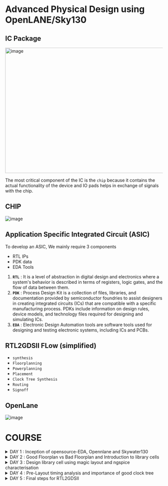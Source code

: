 # Advanced Physical Design using OpenLANE/Sky130 

## IC Package 

<img width="600" height="400" alt="image" src="https://github.com/kushal2710/pes_openlane_pd/assets/115935208/4d6a5060-4f14-4464-be6f-3060e824cd8b">

The most critical component of the IC is the ```chip``` because it contains the actual functionality of the device and IO pads helps in exchange of signals with the chip.

## CHIP

![image](https://github.com/kushal2710/pes_openlane_pd/assets/115935208/e1b33e99-2c69-4937-822d-8ad5c65453c9)

## Application Specific Integrated Circuit (ASIC)

To develop an ASIC, We mainly require 3 components
- RTL IPs 
- PDK data 
- EDA Tools 

1. **```RTL```** : It is a level of abstraction in digital design and electronics where a system's behavior is described in terms of registers, logic gates, and the flow of data between them.
2. **```PDK```** : Process Design Kit is a collection of files, libraries, and documentation provided by semiconductor foundries to assist designers in creating integrated circuits (ICs) that are compatible with a specific manufacturing process. PDKs include information on design rules, device models, and technology files required for designing and simulating ICs.
3. **```EDA```** : Electronic Design Automation tools are software tools used for designing and testing electronic systems, including ICs and PCBs.

## RTL2GDSII FLow (simplified)

- ```synthesis```
- ```Floorplanning```
- ```Powerplanning```
- ```Placement```
- ```Clock Tree Synthesis```
- ```Routing```
- ```Signoff```

## OpenLane

![image](https://github.com/kushal2710/pes_openlane_pd/assets/115935208/2a3427fa-54a9-4618-b2b8-ee37ccf419a3)

# COURSE

<details>
<summary>DAY 1 : Inception of opensource-EDA, Opennlane and Skywater130</summary>
<br>

## Skywater-130 PDK

![image](https://github.com/kushal2710/pes_openlane_pd/assets/115935208/d4fbdf50-15ec-4089-b194-c179a9775755)

The Skywater PDK files we are working with are described under $PDK_ROOT
1. Skywater-pdk – Contains all the foundry provided PDK related files
2. Open_pdks – Contains scripts that are used to bridge the gap between closed-source and open-source PDK to EDA tool compatibility
3. Sky130A – The open-source compatible PDK files

## Invoking OpenLane

![image](https://github.com/kushal2710/pes_openlane_pd/assets/115935208/a33747e1-b6bc-4dc6-86dd-08403d32c735)

## Importing package

Different software dependencies are needed to run OpenLANE. To import these into the OpenLANE tool we need to run: ```package require openlane 0.9```

![image](https://github.com/kushal2710/pes_openlane_pd/assets/115935208/7eb49a11-f9bd-4d37-b257-1077d4597ab2)

## Designs present in openlane and Hierarchy in a Design

![image](https://github.com/kushal2710/pes_openlane_pd/assets/115935208/cf547543-427f-4134-a03e-fb8d8212d462)

- ```Config.tcl files``` - Design specific configuration switches used by OpenLANE

## Config file example content

![image](https://github.com/kushal2710/pes_openlane_pd/assets/115935208/264ba01e-7a14-4af7-b65e-43994439c187)

## Prepare the design for the flow 

![image](https://github.com/kushal2710/pes_openlane_pd/assets/115935208/d2f3d841-c133-4e78-8c9f-c333425c27eb)

Once the design prep stage is done, it creates a runs directory where all the results will be stored

![image](https://github.com/kushal2710/pes_openlane_pd/assets/115935208/1f5cce5a-7719-4e0e-bdee-a057f0ed16fd)

## Synthesis

```run_synthesis```

![image](https://github.com/kushal2710/pes_openlane_pd/assets/115935208/2dad83b8-73c8-4d8b-9ca3-164180b334b8)

****The main task to do at the beginning stage is to find the flop ration ie., (No. of D flip flops / Total number of cells)****

![image](https://github.com/kushal2710/pes_openlane_pd/assets/115935208/5a4308a6-d271-4cb1-97df-06296752f908)

</details>

<details>
<summary>DAY 2 : Good Floorplan vs Bad Floorplan and Introduction to library cells</summary>
<br>

## Chip Floorplanning Considerations

### 1. Define Width and height of core and die

- ```Die``` : Structure that consists of core which is a small semiconductor material on which the fundamental circuit is fabricated.
- ```core``` : Structire that contains primary logic and functional components.
UTILISATION FACTOR = Area Occupied by the Netlist / Area of the core (usually 50%-70%)
ASPECT RATIO = Height / Width (1 = square, others = rectangle)

### 2. Define Location of Pre-Placed cells

```pre-placed cells``` : memories, clock gating cells, comparator, mux etc

- The arrangement of these IPs on chip is called FLOORPLANNING
- These IPs have user defined locations and hence are placed in chip before automated placement and routing. Therefore called pre-placed cells.
- Automated PnR tool places the remaining logical cells in design onto chip.

  ### 3. De-coupling capacitors

We know that all the combinational blocks are connected to Vdd and Vss for their operation. But when there is a large circuit with many resistors, then The capacitors in the logic might not get fully charged as there occurs voltage deop due to wire metal and the resistors present along the path. So after voltage drop, if the voltage obtained by the logic is within noise margin, then it works well but what if it doesn't? 

We use De-Coupling capacitors (A huge capacitance with voltage equal to that of supply voltage) that is placed close to the combinational logic. When the switching activity takes place, it detatches the circuit from main supply and this capacitor acts as power supply.

### 4. Power Planning

- Power planning during the Floorplanning phase is essential to lower noise in digital circuits attributed to voltage droop and ground bounce. Coupling capacitance is formed between interconnect wires and the substrate which needs to be charged or discharged to represent either logic 1 or logic 0.
- When a transition occurs on a net, charge associated with coupling capacitors may be dumped to ground. If there are not enough ground taps charge will accumulate at the tap and the ground line will act like a large resistor, raising the ground voltage and lowering our noise margin. To bypass this problem a robust PDN with many power strap taps are needed to lower the resistance associated with the PDN.

### 5. Pin Placement

- ```Pin placement``` is an essential part of floorplanning to minimize buffering and improve power consumption and timing delays.
- We usually place input pins on the left and output pins on the right
- for primary inputs and outputs, pin size may be small and for clock, the pin size would be large because clock should drive many cells so we need to make sure that the resistance is less.
- larger the area, lesser the resistance.
- ```Placement blockage``` is done inorder to makesure that no logic is placed along the area where the pin placement is carried out.

## Floorplan
```run_floorplan```

![image](https://github.com/kushal2710/pes_openlane_pd/assets/115935208/d044dd49-28d1-4992-bc0d-e473c3b7a06f)

![image](https://github.com/kushal2710/pes_openlane_pd/assets/115935208/ff0a7882-1f2a-413c-a3cf-4352dbc787ff)

![image](https://github.com/kushal2710/pes_openlane_pd/assets/115935208/29f59e29-47c9-4fb2-a9b2-e365285d07a5)

Changes made in the config.tcl for floorplan purpose:

![image](https://github.com/kushal2710/pes_openlane_pd/assets/115935208/bde96792-d560-49b9-9895-fbb6f5d32827)

![image](https://github.com/kushal2710/pes_openlane_pd/assets/115935208/7daa74fc-223b-42ca-8ab7-1f2c88dde73a)

![image](https://github.com/kushal2710/pes_openlane_pd/assets/115935208/045e37b6-263e-4ba4-b54f-4f55929cbd91)

![image](https://github.com/kushal2710/pes_openlane_pd/assets/115935208/d520141c-e2d2-4b56-86a5-085a75380544)

## Library Binding and Placement

### 1. Bind the netlist with physical cells

- ```Library``` consists of cells, sizes of cells, various flavours and shapes of the cells, Timing, Power and delay information.
- Now, we have the floorplan, netlist and representation of components of netlist in library
- place all the components such that the timing is not disturbed and distribute them properly. 


### 2. Optimize Placement

- Some components may be located very far to their inputs which can disturb signal integrity (as wire length increases, RC value increases). Therefore we use repeaters(may be series of buffers) inorder to avoid signal loss but area loss comes into picture.
- Assuming that all the clock signals are working at ideal rate, we do the timing analysis if the current placement works good.

### 3. Placement

![image](https://github.com/kushal2710/pes_openlane_pd/assets/115935208/56ee6522-5591-4d69-a6dc-2209a2e79c7c)

## Cell Design Flow

Cell design is done in 3 parts:

1. **Inputs** - PDKs (Process design kits), DRC & LVS rules, SPICE models, library & user-defined specs.
2. **Design Steps** - Design steps of cell design involves Circuit Design, Layout Design, Characterization. The software GUNA used for characterization. The characterization can be classified as Timing characterization, Power characterization and Noise characterization.
3. **Outputs** - Outputs of the Design are CDL (Circuit Description Language), GDSII, LEF, extracted Spice netlist (.cir), timing, noise, power.libs, function.

### General Timing characterization parameters

#### Timing threshold definitions

- ```slew_low_rise_thr``` - 20% from bottom power supply when the signal is rising
- ```slew_high_rise_thr``` - 20% from top power supply when the signal is rising
- ```slew_low_fall_thr``` - 20% from bottom power supply when the signal is falling
- ```slew_high_fall_thr``` - 20% from top power supply when the signal is falling
- ```in_rise_thr``` - 50% point on the rising edge of input
- ```in_fall_thr``` - 50% point on the falling edge of input
- ```out_rise_thr``` - 50% point on the rising edge of ouput
- ```out_fall_thr``` - 50% point on the falling edge of ouput

</details>

<details>
<summary>DAY 3 :  Design library cell using magic layout and ngspice characterisation </summary>
<br>

## SPICE Deck creation for CMOS Inverter

SPICE deck contains the information of netlist such as:
- Connectivity Information
- Component values
- 'Nodes' identified
- 'Node' names

![image](https://github.com/kushal2710/pes_openlane_pd/assets/115935208/fbf86ffe-f57c-409e-9c52-e383931f2545)

### [CMOS_INVERTER.cir]()

```
*** MODEL DESCRIPTIONS ***
*** NETLIST DESCRIPTION ***
M1 out in vdd vdd pmos W=0.375u L=0.25u
M2 out in 0 0 nmos W=0.375u L=0.25u

cload out 0 10f

Vdd vdd 0 2.5
Vin in 0 2.5
*** SIMULATION Commands ***

.op
.dc Vin 0 2.5 0.05
*** include tsmc_025um_model.mod ***
.LIB "tsmc_025um_models.mod" CMOS_MODELS
.end
```

SPICE Simulation steps
```
cd <folder where the .cir file is present>
source CMOS_INVERTER.cir
run
setplot
dc1
display
plot out vs in
```

Observe the output. It should be symmetric ie., the threshold voltage should be at vdd/2 if it isnt, try to increase the PMOS width and run the simulation again. One of the important parameters tthat defines the **ROBUSTNESS** of the CMOS is ```Switching Threshold (Vm)``` @Vm : Vin = Vout

## Fabrication Process for a CMOS Inverter

Fabrication of CMOS Inverter is a 16-Mask process

### 1. Selecting the substrate 

- P-Type substrate with resistivity around (5-50 ohm) doping level (10^15 cm^-3) and orientation (100).
- Note that substrate doping should be less than well doping (used to fabricate NMOS and PMOS)

### 2. Create active resistance

This step creates pockets for NMOS and PMOS
1. Grow SiO2(~40nm) on Psub
2. deposit ~80nm Si3N4 on SiO2
3. deposit 1um layer of photoresist(used to define regions)
4. photolithography
5. etch out Si3N4 and SiO2 using a suitable solvent
6. Place the obtained structure in oxidation furnace due to which field oxide is grown.This process is called ```LOCOS``` that is ```Local oxidation of silicon```
7. Etch out Si3N4 using hot phosphoric acid

### 3.NWell and PWell formation
### 4. Formation of Gate
### 5. Light Doped Drain Formation(LDD Formation)
### 6. Source and Drain Formation
### 7. Steps to form contacts and interconnects
### 8. Higher level metal formation
### 9. Final Structure

![image](https://github.com/kushal2710/pes_openlane_pd/assets/115935208/8bbe657d-6933-4be4-82c6-a19133e8bc8e)

## Inverter Layout using Magic

![image](https://github.com/kushal2710/pes_openlane_pd/assets/115935208/d0cffd03-5ee1-4432-a99a-b377159dcf43)

![image](https://github.com/kushal2710/pes_openlane_pd/assets/115935208/d2dd204d-d8ec-46c4-a00c-5edfc15a30f9)

- select a region from the layout, go to the console and type ```what``` to display the information of selected area
- To select a region, place ```cursor``` on that point and  press```s```. More the number of times you press ```s```, higher the abstraction selected.

### DRC Check

To check for DRC Errors, select a region (left click for starting point, right click at end point) and see the DRC column at the top that shows how many DRC errors are present.The Details of DRC Errors will be printed on the console.

![image](https://github.com/kushal2710/pes_openlane_pd/assets/115935208/f584cbb4-642e-4b50-94dd-5e810f3e81eb)

## Extracting PEX to SPICE with MAGIC

![image](https://github.com/kushal2710/pes_openlane_pd/assets/115935208/bd359b3a-ed51-4879-9c5a-c810d4db8be0)

![image](https://github.com/kushal2710/pes_openlane_pd/assets/115935208/0c035a8e-513c-46fa-8cb4-90ef0daa0cc2)

The above file has details of inverter netlist but the sources and their values are not specified. So we have to modify the file.

- Grid size from the layout is 0.01u
- specify the library for MOS
- create VDD, VSS, Input pulse Va
- specify the type of analysis to be done

### Grid Size

![image](https://github.com/kushal2710/pes_openlane_pd/assets/115935208/fcd7d7e0-9353-4e79-8dd1-fd04c07fd29e)

## Modified Spice netlist

![image](https://github.com/kushal2710/pes_openlane_pd/assets/115935208/590671e9-5cde-4b52-82ee-fcf544c5834e)

![image](https://github.com/kushal2710/pes_openlane_pd/assets/115935208/9e19ba43-8143-4d95-b215-56ae1fdbd45f)

![image](https://github.com/kushal2710/pes_openlane_pd/assets/115935208/8bfac9c0-622c-4102-8fc5-30c90c750e46)

![image](https://github.com/kushal2710/pes_openlane_pd/assets/115935208/6a7badb7-5bef-47cd-b3c6-3f76292cc1fd)

The results obtained from the graph are :
- Rise Transition : 0.0395ns
- Fall transition : 0.0282ns
- Cell Rise delay : 0.03598ns
- Cell fall delay : 0.0483ns

</details>

<details>
<summary>DAY 4 : Pre-Layout timing analysis and importance of good clock tree</summary>
<br>

## Extraction of LEF 

Place and routing (PnR) is performed using an abstract view of the GDS files generated by Magic. The abstract information will include metal and pin information. The PnR tool will use the abstract view information, formally defined as LEF information, to perform interconnect routing in conjunction to routing guides generated from the PnR flow.

- Technology LEF - Contains layer information, via information, and restricted DRC rules
- Cell LEF - Abstract information of standard cells
Track info can be found at :

``` ~/Desktop/work/tools/openlane_working_dir/pdks/sky130A/libs.tech/openlane/sky130fd_sc_hd/tracks.info```

![image](https://github.com/kushal2710/pes_openlane_pd/assets/115935208/148d7078-cd8b-4482-97ed-c808e7bdb014)


### Setting grid values using above file info

![image](https://github.com/kushal2710/pes_openlane_pd/assets/115935208/bf0ca721-9e72-47d6-8262-e2ebc1bd8c78)

![image](https://github.com/kushal2710/pes_openlane_pd/assets/115935208/7797d465-36a0-4d50-866c-22fef628f004)

<img width="333" height="420" alt="image" src="https://github.com/yagnavivek/PES_OpenLane_PD/assets/93475824/1ad46a25-95e6-4fe6-836c-0b1e34d6eef5">

- From the above pic, its confirmed that the pins A and Y are at the intersection of X and Y tracks. So the first condition is met.
- The PR boundary is taking 3 grids on width and 9 grids on height which says that the 2nd condition is also met

## LEF Generation

Since the layout is perfect, we can generate the lef file

#### 1. save the modified layout (with new grid)
   - In console, type ```save sky130_vsdinv.mag```
   - This saves the modified layout in current working directory

#### 2. Open the file and extract LEF
   - Open using ``` magic -T sky130A.tch sky130_vsdinv.mag```
   - in the console opened, type ```lef write``` and a lef file will be generated

![image](https://github.com/kushal2710/pes_openlane_pd/assets/115935208/28cf7c62-2728-49ea-811a-7399923c0bf3)

#### 3. Plug the generated lef file into PICORV32a

![image](https://github.com/kushal2710/pes_openlane_pd/assets/115935208/159c47e0-33b9-4b41-8537-4c8975c75b0f)

Change config file so that these libraries and lef file is used
![image](https://github.com/kushal2710/pes_openlane_pd/assets/115935208/3ba7d64c-3dd6-421c-8821-8281693b94a0)

#### 4. Make sure the lef file is added

![image](https://github.com/kushal2710/pes_openlane_pd/assets/115935208/12150145-de6a-4bd8-bab3-5b9a49ef17f0)

![image](https://github.com/kushal2710/pes_openlane_pd/assets/115935208/cdbade9f-80fb-4e9f-8866-7c12a70a17da)

![image](https://github.com/kushal2710/pes_openlane_pd/assets/115935208/b24330c5-3f33-43d5-9dc5-13217e0384e8)

The above figure shows that our vsdinv cell has been used in synthesis process

![image](https://github.com/kushal2710/pes_openlane_pd/assets/115935208/d0e52c1c-6779-4174-9ece-dfa0fbb94e9a)

since there is slack, we have to reduce it

- Design configuration files (.conf) - Tool configuration files for the specified design
- Design Synopsys design constraint (.sdc) files - Industry standard constraints file

![image](https://github.com/kushal2710/pes_openlane_pd/assets/115935208/dde621f0-df11-45fb-b78b-99dff65ee523)

- The synthesis result is :
  
![image](https://github.com/kushal2710/pes_openlane_pd/assets/115935208/69d53710-396a-4218-b58a-15b21ee2c6cc)

![image](https://github.com/kushal2710/pes_openlane_pd/assets/115935208/0060e76c-3d63-4f20-aef6-485a9fc3627b)

![image](https://github.com/kushal2710/pes_openlane_pd/assets/115935208/cc380eef-3e7b-4b36-8e4e-d656e07d5853)

![image](https://github.com/kushal2710/pes_openlane_pd/assets/115935208/15427018-5085-4255-b63d-ae50c23e4857)

![image](https://github.com/kushal2710/pes_openlane_pd/assets/115935208/d3a25324-bca6-449a-93eb-eb449b60832c)

![image](https://github.com/kushal2710/pes_openlane_pd/assets/115935208/283f52d8-bd92-4c48-b053-1d0aef1c5c6a)

The slack has reduced a lot but still didnt meet the requirement.

The delay is high when the fanout is high. Therefore we can re-run synthesis by changing the value of ```SYNTH_MAX_FANOUT``` variable
    
 - We can see which net is driving most outputs and replace the driver cell with larger form of its own kind

![image](https://github.com/kushal2710/pes_openlane_pd/assets/115935208/befc1276-df0f-4c17-b8e3-ca69a2212624)

Optimize the fanout value with OpenLANE tool

Since we have synthesised the core using our vsdinv cell too and as it got successfully synthesized, it should be visible in layout after ```run_placement``` stage which is followed after ```run_floorplan``` stage

![image](https://github.com/kushal2710/pes_openlane_pd/assets/115935208/af0d11e9-1c70-4a1c-bbc7-b93d0d553214)

![image](https://github.com/kushal2710/pes_openlane_pd/assets/115935208/c5dfcc4c-d4ca-408a-8052-9f99b712fad5)

## Clock Tree Synthesis

- After all the above steps of fixing slack violations, as we have ```run_synthesis``` in openlane, it would have generated a mapped.v file in synthesis results but we have fixed all the violations using ```pre_sta.conf```. Therefore we write this netlist using ```write_verilog``` and replace the openlane generated mapped file ie., ```picorv32a.synthesis.v```

- now in the openlane flow, continue with ```run_flooorplan``` ```run_placement``` ```run_cts```

- To ensure that the cts step has added buffers and modified the netlist

![image](https://github.com/kushal2710/pes_openlane_pd/assets/115935208/1f46395c-2e95-4aa4-bd13-d37bbbff64f0)

## Post CTS- STA Analysis

OpenLANE has the OpenROAD application integrated into its flow. The OpenROAD application has OpenSTA integrated into its flow. Therefore, we can perform STA analysis from within OpenLANE by invoking OpenROAD.

In OpenROAD the timing analysis is done by creating a .db database file. This database file is created from the post-cts LEF and DEF files. To generate the .db files within OpenROAD:

![image](https://github.com/kushal2710/pes_openlane_pd/assets/115935208/1a02f224-99ca-427d-99f1-2c5eacb545ec)

![image](https://github.com/kushal2710/pes_openlane_pd/assets/115935208/067f225f-9c54-4130-b20d-4e3e3af73667)

![image](https://github.com/kushal2710/pes_openlane_pd/assets/115935208/4a9981bf-d3bc-4dfd-aeb7-811a86449f3b)

The results wont meet the timing because we are using min and max lib files and openroad doesnot support multi corner optimisation. Therefore we do it using only typical corner lib

![image](https://github.com/kushal2710/pes_openlane_pd/assets/115935208/18ca9b93-6428-4005-83e4-21a2599a71e1)

![image](https://github.com/kushal2710/pes_openlane_pd/assets/115935208/bc5e3c7f-c0c2-47f3-8f4f-3c3116a1c8da)

![image](https://github.com/kushal2710/pes_openlane_pd/assets/115935208/4d866b34-ce73-4d71-b8b6-56bba5a41bb5)

We have to ensure that the skew is withing 10% of clock period ie., should be less than 1.6 in my case

![image](https://github.com/kushal2710/pes_openlane_pd/assets/115935208/b0dfa85a-96b6-4e02-bfa3-254085f3a298)

</details>

<details>
<summary>DAY 5 : Final steps for RTL2GDSII</summary>
<br>

## Power Distribution Network

After generating our clock tree network and verifying post routing STA checks we are ready to generate the power distribution network ```gen_pdn``` in OpenLANE:

The PDN feature within OpenLANE will create:

- Power ring global to the entire core
- Power halo local to any preplaced cells
- Power straps to bring power into the center of the chip
- Power rails for the standard cells

![image](https://github.com/kushal2710/pes_openlane_pd/assets/115935208/721aecc8-8729-49d7-9bac-e2f98e66ceda)

## Global and Detailed Routing

OpenLANE uses TritonRoute as the routing engine ```run_routing``` for physical implementations of designs. Routing consists of two stages:

- Global Routing - Routing guides are generated for interconnects on our netlist defining what layers, and where on the chip each of the nets will be reputed
- Detailed Routing - Metal traces are iteratively laid across the routing guides to physically implement the routing guides

## SPEF Extraction

After routing has been completed interconnect parasitics can be extracted to perform sign-off post-route STA analysis. The parasitics are extracted into a SPEF file. The SPEF extractor is not included within OpenLANE as of now.

```
cd ~/Desktop/work/tools/SPEFEXTRACTOR
python3 main.py <path to merged.lef in tmp> <path to def in routing>
```

The SPEF File will be generated in the location where def file is present






















